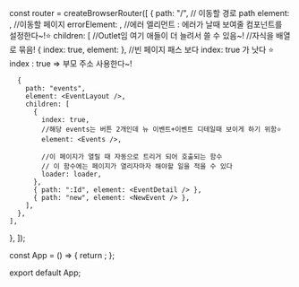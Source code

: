 
const router = createBrowserRouter([
  {
    path: "/", // 이동할 경로 path
    element: <RootLayout />, //이동할 페이지
    errorElement: <ErrPage />, //에러 엘리먼트 : 에러가 날때 보여줄 컴포넌트를 설정한다~!⭐️
    children: [
      //Outlet임 여기 애들이 더 늘려서 쓸 수 있음~!
      //자식을 배열로 묶음!
      { index: true, element: <Home /> }, //빈 페이지 패스 보다 index: true 가 낫다 ⭐️ index : true  => 부모 주소 사용한다~!

      {
        path: "events",
        element: <EventLayout />,
        children: [
          {
            index: true,
            //해당 events는 버튼 2개인데 뉴 이벤트+이벤트 디테일때 보이게 하기 위함⭐️
            element: <Events />, 

            //이 페이지가 열릴 때 자동으로 트리거 되어 호출되는 함수
            // 이 함수에는 페이지가 열리자마자 해야할 일을 적을 수 있다
            loader: loader,
          },
          { path: ":Id", element: <EventDetail /> },
          { path: "new", element: <NewEvent /> },
        ],
      },
    ],
  },
]);

const App = () => {
  return <RouterProvider router={router} />;
};

export default App;